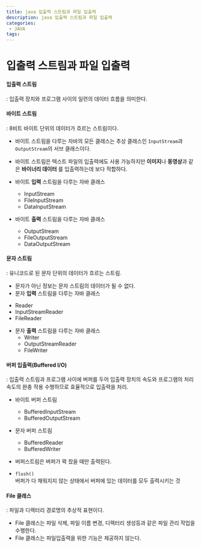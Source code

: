 ```yaml
---
title: java 입출력 스트림과 파일 입출력
description: java 입출력 스트림과 파일 입출력
categories:
 - JAVA
tags:
---
```

# 입출력 스트림과 파일 입출력  

#### 입출력 스트림  
: 입출력 장치와 프로그램 사이의 일련의 데이터 흐름을 의미한다.  

#### 바이트 스트림  
: 8비트 바이트 단위의 데이터가 흐르는 스트림이다.
* 바이트 스트림을 다루는 자바의 모든 클래스는 추상 클래스인 ```InputStream```과 ```OutputStream```의 서브 클래스이다.  

* 바이트 스트림은 텍스트 파일의 입출력에도 사용 가능하지만 **이미지**나 **동영상**과 같은 **바이너리 데이터** 를 입출력하는데 보다 적합하다.

* 바이트 **입력** 스트림을 다루는 자바 클래스
  - InputStream  
  - FileInputStream  
  - DataInputStream  

* 바이트 **출력** 스트림을 다루는 자바 클래스   
  - OutputStream  
  - FileOutputStream  
  - DataOutputStream  


#### 문자 스트림  
: 유니코드로 된 문자 단위의 데이터가 흐르는 스트림.  
* 문자가 아닌 정보는 문자 스트림의 데이터가 될 수 없다.
* 문자 **입력** 스트림을 다루는 자바 클래스  
 - Reader
 - InputStreamReader
 - FileReader  

* 문자 **출력** 스트림을 다루는 자바 클래스  
  - Writer
  - OutputStreamReader
  - FileWriter

#### 버퍼 입출력(Buffered I/O)  
: 입출력 스트림과 프로그램 사이에 버퍼를 두어 입출력 장치의 속도와 프로그램의 처리 속도의 완충 작용 수행하므로 효율적으로 입출력을 처리.  
* 바이트 버퍼 스트림  
  - BufferedInputStream  
  - BufferedOutputStream

* 문자 버퍼 스트림  
  - BufferedReader
  - BufferedWriter  
* 버퍼스트림은 버퍼가 꽉 찼을 때만 출력된다.			
* ```flush()```	 
버퍼가 다 채워지지 않는 상태에서 버퍼에 있는 데이터를 모두 출력시키는 것				

#### File 클래스  
: 파일과 디렉터리 경로명의 추상적 표현이다.  
* File 클래스는 파일 삭제, 파일 이름 변경, 디렉터리 생성등과 같은 파일 관리 작업을 수행한다.
* File 클래스는 파일입출력을 위한 기능은 제공하지 않는다.
